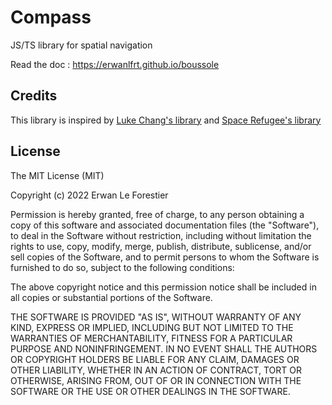 # Compass

JS/TS library for spatial navigation

Read the doc : https://erwanlfrt.github.io/boussole


## Credits
This library is inspired by [Luke Chang's library](https://github.com/luke-chang/js-spatial-navigation) and [Space Refugee's library](https://github.com/spacerefugee/vue-js-spatial-navigation)


## License
The MIT License (MIT)

Copyright (c) 2022 Erwan Le Forestier

Permission is hereby granted, free of charge, to any person obtaining a copy of this software and associated documentation files (the "Software"), to deal in the Software without restriction, including without limitation the rights to use, copy, modify, merge, publish, distribute, sublicense, and/or sell copies of the Software, and to permit persons to whom the Software is furnished to do so, subject to the following conditions:

The above copyright notice and this permission notice shall be included in all copies or substantial portions of the Software.

THE SOFTWARE IS PROVIDED "AS IS", WITHOUT WARRANTY OF ANY KIND, EXPRESS OR IMPLIED, INCLUDING BUT NOT LIMITED TO THE WARRANTIES OF MERCHANTABILITY, FITNESS FOR A PARTICULAR PURPOSE AND NONINFRINGEMENT. IN NO EVENT SHALL THE AUTHORS OR COPYRIGHT HOLDERS BE LIABLE FOR ANY CLAIM, DAMAGES OR OTHER LIABILITY, WHETHER IN AN ACTION OF CONTRACT, TORT OR OTHERWISE, ARISING FROM, OUT OF OR IN CONNECTION WITH THE SOFTWARE OR THE USE OR OTHER DEALINGS IN THE SOFTWARE.
